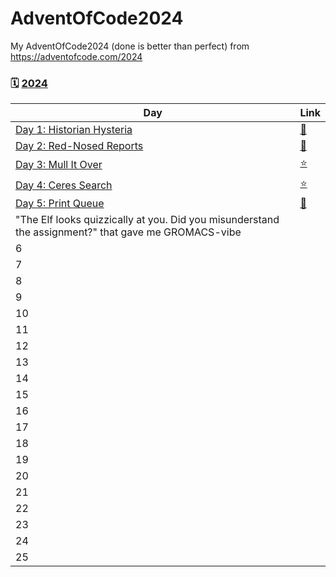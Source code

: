 

# AdventOfCode2024
My AdventOfCode2024 (done is better than perfect) from https://adventofcode.com/2024

### 🗓️ [2024](https://adventofcode.com/2024)

| Day | Link |
|-----|------|
|[Day 1: Historian Hysteria](https://adventofcode.com/2024/day/1)| [🎄](https://github.com/crnlcu/AdventOfCode2024/blob/main/day1/day1.py) | |
|[Day 2: Red-Nosed Reports](https://adventofcode.com/2024/day/2)| [🎁](https://github.com/crnlcu/AdventOfCode2024/blob/main/day2/day2.py) ||
|[Day 3: Mull It Over](https://adventofcode.com/2024/day/3)   | [⭐](https://github.com/crnlcu/AdventOfCode2024/blob/main/day3/day3.py) ||
|[Day 4: Ceres Search](https://adventofcode.com/2024/day/4)   | [⭐](https://github.com/crnlcu/AdventOfCode2024/blob/main/day4/day4.py) ||
|[Day 5: Print Queue](https://adventofcode.com/2024/day/5) |  [🎄](https://github.com/crnlcu/AdventOfCode2024/blob/main/day5/day5.py)| 
"The Elf looks quizzically at you. Did you misunderstand the assignment?" that gave me GROMACS-vibe|
| 6   |  |
| 7   |  |
| 8  |  |
| 9   |  |
| 10  |  |
| 11  |  |
| 12  |  |
| 13  |  |
| 14 |  |
| 15  |  |
| 16  |  |
| 17  |  |
| 18  |  |
| 19  |  |
| 20  |  |
| 21  |  |
| 22  |  |
| 23  |  |
| 24  |  |
| 25  |  |
